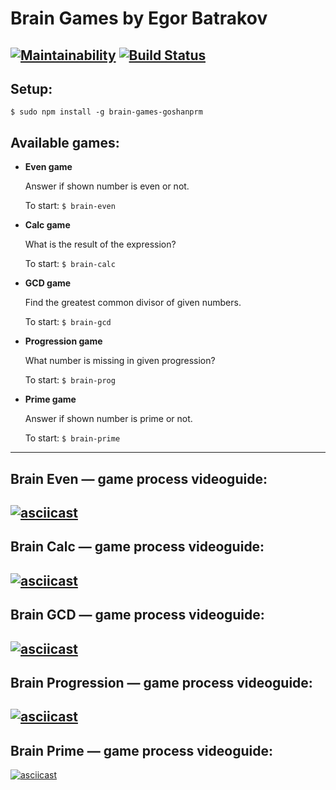 # Brain Games by Egor Batrakov
[![Maintainability](https://api.codeclimate.com/v1/badges/dc61077e6bf4170e373d/maintainability)](https://codeclimate.com/github/goshanprm/frontend-project-lvl1/maintainability)
[![Build Status](https://travis-ci.org/goshanprm/frontend-project-lvl1.svg?branch=master)](https://travis-ci.org/goshanprm/frontend-project-lvl1)
---
## Setup:
`$ sudo npm install -g brain-games-goshanprm`
## Available games:
* **Even game**

  Answer if shown number is even or not.

  To start: `$ brain-even`
* **Calc game**

  What is the result of the expression?

  To start: `$ brain-calc`
* **GCD game**

  Find the greatest common divisor of given numbers.

  To start: `$ brain-gcd`
* **Progression game**

  What number is missing in given progression?

  To start: `$ brain-prog`
* **Prime game**

  Answer if shown number is prime or not.

  To start: `$ brain-prime`
---
## Brain Even — game process videoguide:
[![asciicast](https://asciinema.org/a/sgGDFRLjgJqHXUB6bYOaz4L0Z.svg)](https://asciinema.org/a/sgGDFRLjgJqHXUB6bYOaz4L0Z)
---
## Brain Calc — game process videoguide:
[![asciicast](https://asciinema.org/a/cFyLZCggcL4VknS7vDVVw4RBR.svg)](https://asciinema.org/a/cFyLZCggcL4VknS7vDVVw4RBR)
---
## Brain GCD — game process videoguide:
[![asciicast](https://asciinema.org/a/EL15f0dr0WRhL9fMvQAlW8iKW.svg)](https://asciinema.org/a/EL15f0dr0WRhL9fMvQAlW8iKW)
---
## Brain Progression — game process videoguide:
[![asciicast](https://asciinema.org/a/SNHQzWTIVRbG2lnxqCWS1gGle.svg)](https://asciinema.org/a/SNHQzWTIVRbG2lnxqCWS1gGle)
---
## Brain Prime — game process videoguide:
[![asciicast](https://asciinema.org/a/AYIzQcdDJSZDdl673nwjuVlxp.svg)](https://asciinema.org/a/AYIzQcdDJSZDdl673nwjuVlxp)
